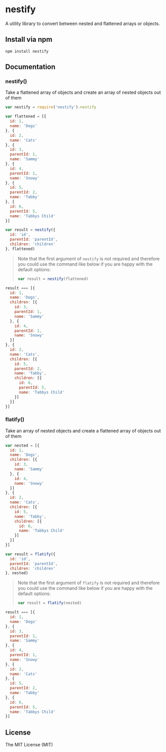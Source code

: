 # nestify

A utility library to convert between nested and flattened arrays or objects.

## Install via npm
```shell
npm install nestify
```

## Documentation
### nestify()
Take a flattened array of objects and create an array of nested objects out of them

```javascript
var nestify = require('nestify').nestify

var flattened = [{
  id: 1,
  name: 'Dogs'
}, {
  id: 2,
  name: 'Cats'
}, {
  id: 3,
  parentId: 1,
  name: 'Sammy'
}, {
  id: 4,
  parentId: 1,
  name: 'Snowy'
}, {
  id: 5,
  parentId: 2,
  name: 'Tabby'
}, {
  id: 6,
  parentId: 5,
  name: 'Tabbys Child'
}]

var result = nestify({
  id: 'id',
  parentId: 'parentId',
  children: 'children'
}, flattened)
```

> Note that the first argument of `nestify` is not required and therefore you 
> could use the command like below if you are happy with the default options:
>
>```javascript
> var result = nestify(flattened)
> ```

```javascript
result === [{
  id: 1,
  name: 'Dogs',
  children: [{
    id: 3,
    parentId: 1,
    name: 'Sammy'
  }, {
    id: 4,
    parentId: 1,
    name: 'Snowy'
  }]
}, {
  id: 2,
  name: 'Cats',
  children: [{
    id: 5,
    parentId: 2,
    name: 'Tabby',
    children: [{
      id: 6,
      parentId: 5,
      name: 'Tabbys Child'
    }]
  }]
}]
```


### flatify()
Take an array of nested objects and create a flattened array of objects out of them

```javascript
var nested = [{
  id: 1,
  name: 'Dogs',
  children: [{
    id: 3,
    name: 'Sammy'
  }, {
    id: 4,
    name: 'Snowy'
  }]
}, {
  id: 2,
  name: 'Cats',
  children: [{
    id: 5,
    name: 'Tabby',
    children: [{
      id: 6,
      name: 'Tabbys Child'
    }]
  }]
}]

var result = flatify({
  id: 'id',
  parentId: 'parentId',
  children: 'children'
}, nested)
```

> Note that the first argument of `flatify` is not required and therefore you 
> could use the command like below if you are happy with the default options:
>
>```javascript
> var result = flatify(nested)
> ```

```javascript
result === [{
  id: 1,
  name: 'Dogs'
}, {
  id: 3,
  parentId: 1,
  name: 'Sammy'
}, {
  id: 4,
  parentId: 1,
  name: 'Snowy'
}, {
  id: 2,
  name: 'Cats'
}, {
  id: 5,
  parentId: 2,
  name: 'Tabby'
}, {
  id: 6,
  parentId: 5,
  name: 'Tabbys Child'
}]
```

## License
The MIT License (MIT)